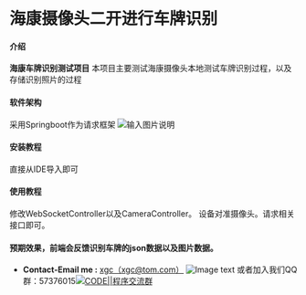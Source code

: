 # 海康摄像头二开进行车牌识别
#### 介绍
**海康车牌识别测试项目**
本项目主要测试海康摄像头本地测试车牌识别过程，以及存储识别照片的过程
#### 软件架构
采用Springboot作为请求框架
![输入图片说明](https://i.loli.net/2021/09/15/qhkyuB1Ttgl7LYd.png "在这里输入图片标题")
#### 安装教程
直接从IDE导入即可
#### 使用教程
修改WebSocketController以及CameraController。
设备对准摄像头。请求相关接口即可。
#### 预期效果，前端会反馈识别车牌的json数据以及图片数据。
-  **Contact-Email me :** [xgc（xgc@tom.com）](mailto:xgc@tom.com)
![Image text](https://i.loli.net/2021/11/29/pyIHGcArQ6DVid3.png)
或者加入我们QQ群：57376015<a target="_blank" href="https://qm.qq.com/cgi-bin/qm/qr?k=MmRCU6Iv3Le004sO9jkiFv3eTtVJbU2t&jump_from=webapi"><img border="0" src="https://pub.idqqimg.com/wpa/images/group.png" alt="CODE||程序交流群" title="CODE||程序交流群"></a>
